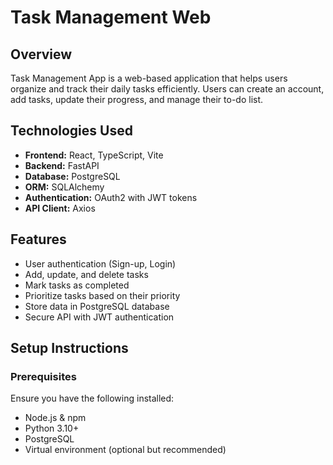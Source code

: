 # Task Management Web

## Overview

Task Management App is a web-based application that helps users organize and track their daily tasks efficiently.
Users can create an account, add tasks, update their progress, and manage their to-do list.

## Technologies Used

- **Frontend:** React, TypeScript, Vite
- **Backend:** FastAPI
- **Database:** PostgreSQL
- **ORM:** SQLAlchemy
- **Authentication:** OAuth2 with JWT tokens
- **API Client:** Axios

## Features

- User authentication (Sign-up, Login)
- Add, update, and delete tasks
- Mark tasks as completed
- Prioritize tasks based on their priority
- Store data in PostgreSQL database
- Secure API with JWT authentication

## Setup Instructions

### Prerequisites

Ensure you have the following installed:

- Node.js & npm
- Python 3.10+
- PostgreSQL
- Virtual environment (optional but recommended)




